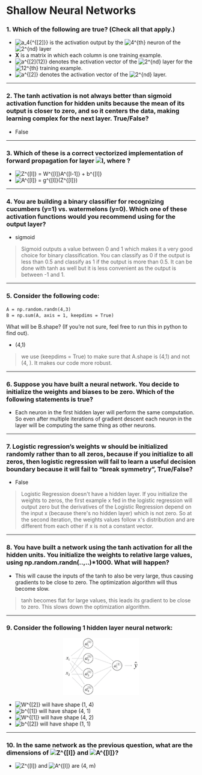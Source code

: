# Shallow Neural Networks

### 1. Which of the following are true? (Check all that apply.)
- <img src="https://latex.codecogs.com/svg.image?a_4{^{[2]}}" title="a_4{^{[2]}}" /> is the activation output by the <img src="https://latex.codecogs.com/svg.image?4^{th}" title="4^{th}" /> neuron of the <img src="https://latex.codecogs.com/svg.image?2^{nd}" title="2^{nd}" /> layer
- **X** is a matrix in which each column is one training example.
- <img src="https://latex.codecogs.com/svg.image?a^{[2](12)}" title="a^{[2](12)}" /> denotes the activation vector of the <img src="https://latex.codecogs.com/svg.image?2^{nd}" title="2^{nd}" /> layer for the <img src="https://latex.codecogs.com/svg.image?12^{th}" title="12^{th}" /> training example.
- <img src="https://latex.codecogs.com/svg.image?a^{[2]}" title="a^{[2]}" /> denotes the activation vector of the <img src="https://latex.codecogs.com/svg.image?2^{nd}" title="2^{nd}" /> layer.
---
### 2. The tanh activation is not always better than sigmoid activation function for hidden units because the mean of its output is closer to zero, and so it centers the data, making learning complex for the next layer. True/False?
- False
---
### 3. Which of these is a correct vectorized implementation of forward propagation for layer <img src="https://latex.codecogs.com/svg.image?l" title="l" />, where  ?
- <img src="https://latex.codecogs.com/svg.image?Z^{[l]}&space;=&space;W^{[l]}A^{[l-1]}&space;&plus;&space;b^{[l]}" title="Z^{[l]} = W^{[l]}A^{[l-1]} + b^{[l]}" />
- <img src="https://latex.codecogs.com/svg.image?A^{[l]}&space;=&space;g^{[l]}(Z^{[l]})" title="A^{[l]} = g^{[l]}(Z^{[l]})" />
---
### 4. You are building a binary classifier for recognizing cucumbers (y=1) vs. watermelons (y=0). Which one of these activation functions would you recommend using for the output layer? 
- sigmoid
> Sigmoid outputs a value between 0 and 1 which makes it a very good choice for binary classification. You can classify as 0 if the output is less than 0.5 and classify as 1 if the output is more than 0.5. It can be done with tanh as well but it is less convenient as the output is between -1 and 1.
---
### 5. Consider the following code:
    A = np.random.randn(4,3)
    B = np.sum(A, axis = 1, keepdims = True) 
What will be B.shape? (If you’re not sure, feel free to run this in python to find out).
- (4,1)
> we use (keepdims = True) to make sure that A.shape is (4,1) and not (4, ). It makes our code more robust. 
---
### 6. Suppose you have built a neural network. You decide to initialize the weights and biases to be zero. Which of the following statements is true?
- Each neuron in the first hidden layer will perform the same computation. So even after multiple iterations of gradient descent each neuron in the layer will be computing the same thing as other neurons. 
---
### 7. Logistic regression’s weights w should be initialized randomly rather than to all zeros, because if you initialize to all zeros, then logistic regression will fail to learn a useful decision boundary because it will fail to “break symmetry”, True/False?
- False
>  Logistic Regression doesn't have a hidden layer. If you initialize the weights to zeros, the first example x fed in the logistic regression will output zero but the derivatives of the Logistic Regression depend on the input x (because there's no hidden layer) which is not zero. So at the second iteration, the weights values follow x's distribution and are different from each other if x is not a constant vector. 
---
### 8. You have built a network using the tanh activation for all the hidden units. You initialize the weights to relative large values, using np.random.randn(..,..)*1000. What will happen? 
- This will cause the inputs of the tanh to also be very large, thus causing gradients to be close to zero. The optimization algorithm will thus become slow.
> tanh becomes flat for large values, this leads its gradient to be close to zero. This slows down the optimization algorithm.
---
### 9. Consider the following 1 hidden layer neural network:
<p align="center">
  <img width="40%" height="20%" src="https://github.com/RoBoTics-JHJ/Coursera_AndrewLectures/blob/main/1st_Nerual%20Networks%20and%20Deep%20Learning/3_Shallow%20neural%20networks/C1W3_Q_image/9.png">
</p>

- <img src="https://latex.codecogs.com/svg.image?W^{[2]}" title="W^{[2]}" /> will have shape (1, 4)
- <img src="https://latex.codecogs.com/svg.image?b^{[1]}" title="b^{[1]}" /> will have shape (4, 1)
- <img src="https://latex.codecogs.com/svg.image?W^{[1]}" title="W^{[1]}" /> will have shape (4, 2)
- <img src="https://latex.codecogs.com/svg.image?b^{[2]}" title="b^{[2]}" /> will have shape (1, 1)
---
### 10. In the same network as the previous question, what are the dimensions of <img src="https://latex.codecogs.com/svg.image?Z^{[l]}" title="Z^{[l]}" /> and <img src="https://latex.codecogs.com/svg.image?A^{[l]}" title="A^{[l]}" />? 
- <img src="https://latex.codecogs.com/svg.image?Z^{[l]}" title="Z^{[l]}" /> and <img src="https://latex.codecogs.com/svg.image?A^{[l]}" title="A^{[l]}" /> are (4, m)